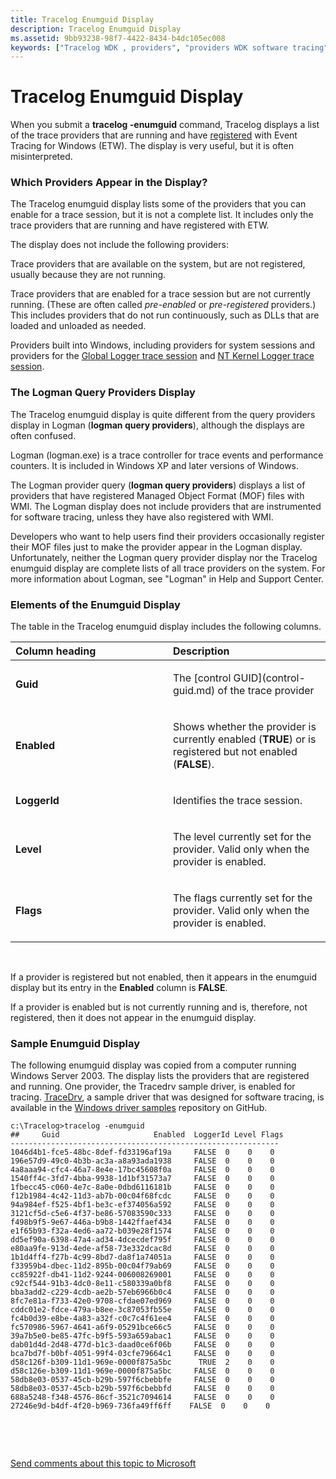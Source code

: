 ```yaml
---
title: Tracelog Enumguid Display
description: Tracelog Enumguid Display
ms.assetid: 9bb93238-98f7-4422-8434-b4dc105ec008
keywords: ["Tracelog WDK , providers", "providers WDK software tracing", "tracing WDK , providers", "-enumguid command", "enumguid command"]
---
```


# Tracelog Enumguid Display


When you submit a **tracelog -enumguid** command, Tracelog displays a list of the trace providers that are running and have [registered](registered-provider.md) with Event Tracing for Windows (ETW). The display is very useful, but it is often misinterpreted.

### <span id="which_providers_appear_in_the_display_"></span><span id="WHICH_PROVIDERS_APPEAR_IN_THE_DISPLAY_"></span>Which Providers Appear in the Display?

The Tracelog enumguid display lists some of the providers that you can enable for a trace session, but it is not a complete list. It includes only the trace providers that are running and have registered with ETW.

The display does not include the following providers:

Trace providers that are available on the system, but are not registered, usually because they are not running.

Trace providers that are enabled for a trace session but are not currently running. (These are often called *pre-enabled* or *pre-registered* providers.) This includes providers that do not run continuously, such as DLLs that are loaded and unloaded as needed.

Providers built into Windows, including providers for system sessions and providers for the [Global Logger trace session](global-logger-trace-session.md) and [NT Kernel Logger trace session](nt-kernel-logger-trace-session.md).

### <span id="the_logman_query_providers_display"></span><span id="THE_LOGMAN_QUERY_PROVIDERS_DISPLAY"></span>The Logman Query Providers Display

The Tracelog enumguid display is quite different from the query providers display in Logman (**logman query providers**), although the displays are often confused.

Logman (logman.exe) is a trace controller for trace events and performance counters. It is included in Windows XP and later versions of Windows.

The Logman provider query (**logman query providers**) displays a list of providers that have registered Managed Object Format (MOF) files with WMI. The Logman display does not include providers that are instrumented for software tracing, unless they have also registered with WMI.

Developers who want to help users find their providers occasionally register their MOF files just to make the provider appear in the Logman display. Unfortunately, neither the Logman query provider display nor the Tracelog enumguid display are complete lists of all trace providers on the system. For more information about Logman, see "Logman" in Help and Support Center.

### <span id="elements_of_the_enumguid_display"></span><span id="ELEMENTS_OF_THE_ENUMGUID_DISPLAY"></span>Elements of the Enumguid Display

The table in the Tracelog enumguid display includes the following columns.

<table>
<colgroup>
<col width="50%" />
<col width="50%" />
</colgroup>
<thead>
<tr class="header">
<th align="left">Column heading</th>
<th align="left">Description</th>
</tr>
</thead>
<tbody>
<tr class="odd">
<td align="left"><p><strong>Guid</strong></p></td>
<td align="left"><p>The [control GUID](control-guid.md) of the trace provider</p></td>
</tr>
<tr class="even">
<td align="left"><p><strong>Enabled</strong></p></td>
<td align="left"><p>Shows whether the provider is currently enabled (<strong>TRUE</strong>) or is registered but not enabled (<strong>FALSE</strong>).</p></td>
</tr>
<tr class="odd">
<td align="left"><p><strong>LoggerId</strong></p></td>
<td align="left"><p>Identifies the trace session.</p></td>
</tr>
<tr class="even">
<td align="left"><p><strong>Level</strong></p></td>
<td align="left"><p>The level currently set for the provider. Valid only when the provider is enabled.</p></td>
</tr>
<tr class="odd">
<td align="left"><p><strong>Flags</strong></p></td>
<td align="left"><p>The flags currently set for the provider. Valid only when the provider is enabled.</p></td>
</tr>
</tbody>
</table>

 

If a provider is registered but not enabled, then it appears in the enumguid display but its entry in the **Enabled** column is **FALSE**.

If a provider is enabled but is not currently running and is, therefore, not registered, then it does not appear in the enumguid display.

### <span id="sample_enumguid_display"></span><span id="SAMPLE_ENUMGUID_DISPLAY"></span>Sample Enumguid Display

The following enumguid display was copied from a computer running Windows Server 2003. The display lists the providers that are registered and running. One provider, the Tracedrv sample driver, is enabled for tracing. [TraceDrv](http://go.microsoft.com/fwlink/p/?LinkId=617726), a sample driver that was designed for software tracing, is available in the [Windows driver samples](http://go.microsoft.com/fwlink/p/?LinkId=616507) repository on GitHub.

```
c:\Tracelog>tracelog -enumguid
##     Guid                     Enabled  LoggerId Level Flags
------------------------------------------------------------
1046d4b1-fce5-48bc-8def-fd33196af19a     FALSE  0    0    0
196e57d9-49c0-4b3b-ac3a-a8a93ada1938     FALSE  0    0    0
4a8aaa94-cfc4-46a7-8e4e-17bc45608f0a     FALSE  0    0    0
1540ff4c-3fd7-4bba-9938-1d1bf31573a7     FALSE  0    0    0
1fbecc45-c060-4e7c-8a0e-0dbd6116181b     FALSE  0    0    0
f12b1984-4c42-11d3-ab7b-00c04f68fcdc     FALSE  0    0    0
94a984ef-f525-4bf1-be3c-ef374056a592     FALSE  0    0    0
3121cf5d-c5e6-4f37-be86-57083590c333     FALSE  0    0    0
f498b9f5-9e67-446a-b9b8-1442ffaef434     FALSE  0    0    0
e1f65b93-f32a-4ed6-aa72-b039e28f1574     FALSE  0    0    0
dd5ef90a-6398-47a4-ad34-4dcecdef795f     FALSE  0    0    0
e80aa9fe-913d-4ede-af58-73e332dcac8d     FALSE  0    0    0
1b1d4ff4-f27b-4c99-8bd7-da8f1a74051a     FALSE  0    0    0
f33959b4-dbec-11d2-895b-00c04f79ab69     FALSE  0    0    0
cc85922f-db41-11d2-9244-006008269001     FALSE  0    0    0
c92cf544-91b3-4dc0-8e11-c580339a0bf8     FALSE  0    0    0
bba3add2-c229-4cdb-ae2b-57eb6966b0c4     FALSE  0    0    0
8fc7e81a-f733-42e0-9708-cfdae07ed969     FALSE  0    0    0
cddc01e2-fdce-479a-b8ee-3c87053fb55e     FALSE  0    0    0
fc4b0d39-e8be-4a83-a32f-c0c7c4f61ee4     FALSE  0    0    0
fc570986-5967-4641-a6f9-05291bce66c5     FALSE  0    0    0
39a7b5e0-be85-47fc-b9f5-593a659abac1     FALSE  0    0    0
dab01d4d-2d48-477d-b1c3-daad0ce6f06b     FALSE  0    0    0
bca7bd7f-b0bf-4051-99f4-03cfe79664c1     FALSE  0    0    0
d58c126f-b309-11d1-969e-0000f875a5bc      TRUE  2    0    0
d58c126e-b309-11d1-969e-0000f875a5bc     FALSE  0    0    0
58db8e03-0537-45cb-b29b-597f6cbebbfe     FALSE  0    0    0
58db8e03-0537-45cb-b29b-597f6cbebbfd     FALSE  0    0    0
688a5248-f348-4576-86cf-3521c7094614     FALSE  0    0    0
27246e9d-b4df-4f20-b969-736fa49ff6ff    FALSE  0    0    0
```

 

 

[Send comments about this topic to Microsoft](mailto:wsddocfb@microsoft.com?subject=Documentation%20feedback%20[devtest\devtest]:%20Tracelog%20Enumguid%20Display%20%20RELEASE:%20%2811/17/2016%29&body=%0A%0APRIVACY%20STATEMENT%0A%0AWe%20use%20your%20feedback%20to%20improve%20the%20documentation.%20We%20don't%20use%20your%20email%20address%20for%20any%20other%20purpose,%20and%20we'll%20remove%20your%20email%20address%20from%20our%20system%20after%20the%20issue%20that%20you're%20reporting%20is%20fixed.%20While%20we're%20working%20to%20fix%20this%20issue,%20we%20might%20send%20you%20an%20email%20message%20to%20ask%20for%20more%20info.%20Later,%20we%20might%20also%20send%20you%20an%20email%20message%20to%20let%20you%20know%20that%20we've%20addressed%20your%20feedback.%0A%0AFor%20more%20info%20about%20Microsoft's%20privacy%20policy,%20see%20http://privacy.microsoft.com/default.aspx. "Send comments about this topic to Microsoft")





